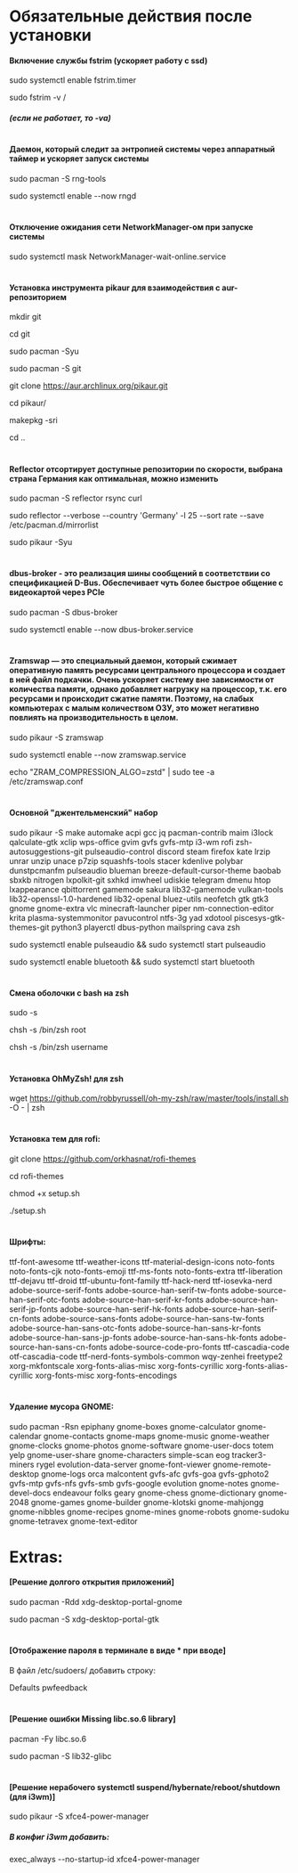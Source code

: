 # Обязательные действия после установки

#### Включение службы fstrim (ускоряет работу с ssd)
sudo systemctl enable fstrim.timer

sudo fstrim -v /
##### (если не работает, то -va)
#
#### Даемон, который следит за энтропией системы через аппаратный таймер и ускоряет запуск системы
sudo pacman -S rng-tools

sudo systemctl enable --now rngd
#
#### Отключение ожидания сети NetworkManager-ом при запуске системы
sudo systemctl mask NetworkManager-wait-online.service
#
#### Установка инструмента pikaur для взаимодействия с aur-репозиторием
mkdir git

cd git

sudo pacman -Syu

sudo pacman -S git

git clone https://aur.archlinux.org/pikaur.git

cd pikaur/

makepkg -sri

cd ..
#
#### Reflector отсортирует доступные репозитории по скорости, выбрана страна Германия как оптимальная, можно изменить
sudo pacman -S reflector rsync curl 

sudo reflector --verbose --country 'Germany' -l 25 --sort rate --save /etc/pacman.d/mirrorlist

sudo pikaur -Syu
#
#### dbus-broker - это реализация шины сообщений в соответствии со спецификацией D-Bus. Обеспечивает чуть более быстрое общение с видеокартой через PCIe
sudo pacman -S dbus-broker

sudo systemctl enable --now dbus-broker.service
#
#### Zramswap — это специальный даемон, который сжимает оперативную память ресурсами центрального процессора и создает в ней файл подкачки. Очень ускоряет систему вне зависимости от количества памяти, однако добавляет нагрузку на процессор, т.к. его ресурсами и происходит сжатие памяти. Поэтому, на слабых компьютерах с малым количеством ОЗУ, это может негативно повлиять на производительность в целом.
sudo pikaur -S zramswap

sudo systemctl enable --now zramswap.service

echo "ZRAM_COMPRESSION_ALGO=zstd" | sudo tee -a /etc/zramswap.conf
#
#### Основной "джентельменский" набор
sudo pikaur -S make automake acpi gcc jq pacman-contrib maim i3lock qalculate-gtk xclip wps-office gvim gvfs gvfs-mtp i3-wm rofi zsh-autosuggestions-git pulseaudio-control discord steam firefox kate lrzip unrar unzip unace p7zip squashfs-tools stacer kdenlive polybar dunstpcmanfm pulseaudio blueman breeze-default-cursor-theme baobab sbxkb nitrogen lxpolkit-git sxhkd imwheel udiskie telegram dmenu htop lxappearance qbittorrent gamemode sakura lib32-gamemode vulkan-tools lib32-openssl-1.0-hardened lib32-openal bluez-utils neofetch gtk gtk3 gnome gnome-extra vlc minecraft-launcher piper nm-connection-editor krita plasma-systemmonitor pavucontrol ntfs-3g yad xdotool piscesys-gtk-themes-git python3 playerctl dbus-python mailspring cava zsh

sudo systemctl enable pulseaudio && sudo systemctl start pulseaudio

sudo systemctl enable bluetooth && sudo systemctl start bluetooth
#
#### Смена оболочки с bash на zsh
sudo -s

chsh -s /bin/zsh root

chsh -s /bin/zsh username
#
#### Установка OhMyZsh! для zsh
wget https://github.com/robbyrussell/oh-my-zsh/raw/master/tools/install.sh -O - | zsh
#
#### Установка тем для rofi:
git clone https://github.com/orkhasnat/rofi-themes

cd rofi-themes

chmod +x setup.sh

./setup.sh
#
#### Шрифты:
ttf-font-awesome ttf-weather-icons ttf-material-design-icons noto-fonts noto-fonts-cjk noto-fonts-emoji ttf-ms-fonts noto-fonts-extra ttf-liberation ttf-dejavu ttf-droid ttf-ubuntu-font-family ttf-hack-nerd ttf-iosevka-nerd adobe-source-serif-fonts adobe-source-han-serif-tw-fonts adobe-source-han-serif-otc-fonts adobe-source-han-serif-kr-fonts adobe-source-han-serif-jp-fonts adobe-source-han-serif-hk-fonts adobe-source-han-serif-cn-fonts adobe-source-sans-fonts adobe-source-han-sans-tw-fonts adobe-source-han-sans-otc-fonts adobe-source-han-sans-kr-fonts adobe-source-han-sans-jp-fonts adobe-source-han-sans-hk-fonts adobe-source-han-sans-cn-fonts adobe-source-code-pro-fonts ttf-cascadia-code otf-cascadia-code ttf-nerd-fonts-symbols-common wqy-zenhei freetype2 xorg-mkfontscale xorg-fonts-alias-misc xorg-fonts-cyrillic xorg-fonts-alias-cyrillic xorg-fonts-misc xorg-fonts-encodings
#
#### Удаление мусора GNOME:
sudo pacman -Rsn epiphany gnome-boxes gnome-calculator gnome-calendar gnome-contacts gnome-maps gnome-music gnome-weather gnome-clocks gnome-photos gnome-software gnome-user-docs totem yelp gnome-user-share gnome-characters simple-scan eog tracker3-miners rygel evolution-data-server gnome-font-viewer gnome-remote-desktop gnome-logs orca malcontent gvfs-afc gvfs-goa gvfs-gphoto2 gvfs-mtp gvfs-nfs gvfs-smb gvfs-google evolution gnome-notes gnome-devel-docs endeavour folks geary gnome-chess gnome-dictionary gnome-2048 gnome-games gnome-builder gnome-klotski gnome-mahjongg gnome-nibbles gnome-recipes gnome-mines gnome-robots gnome-sudoku gnome-tetravex gnome-text-editor
#

# Extras:
#### [Решение долгого открытия приложений]
sudo pacman -Rdd xdg-desktop-portal-gnome

sudo pacman -S xdg-desktop-portal-gtk
#
#### [Отображение пароля в терминале в виде * при вводе]
В файл /etc/sudoers/ добавить строку:

Defaults pwfeedback
#
#### [Решение ошибки Missing libc.so.6 library]
pacman -Fy libc.so.6

sudo pacman -S lib32-glibc
#
#### [Решение нерабочего systemctl suspend/hybernate/reboot/shutdown (для i3wm)]
sudo pikaur -S xfce4-power-manager

##### В конфиг i3wm добавить:

exec_always --no-startup-id xfce4-power-manager
